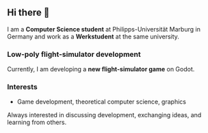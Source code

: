 ## Hi there 👋

I am a **Computer Science student** at Philipps-Universität Marburg in Germany and work as a **Werkstudent** at the same university.  

### Low-poly flight-simulator development  
Currently, I am developing a **new flight-simulator game** on Godot.

### Interests    
- Game development, theoretical computer science, graphics

Always interested in discussing development, exchanging ideas, and learning from others.
